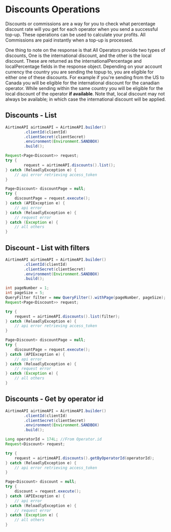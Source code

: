 # Discounts Operations

Discounts or commissions are a way for you to check what percentage discount rate will you get for each operator when
you send a successful top-up. These operations can be used to calculate your profits. All Commissions are paid instantly
when a top-up is processed.

One thing to note on the response is that All Operators provide two types of discounts, One is the international
discount, and the other is the local discount. These are returned as the internationalPercentage and localPercentage
fields in the response object. Depending on your account currency the country you are sending the topup to, you are
eligible for either one of these discounts. For example if you're sending from the US to Canada you will be eligible for
the international discount for the canadian operator. While sending within the same country you will be eligible for the
local discount of the operator **if available**. Note that, local discount may not always be available; in which case
the international discount will be applied.

## Discounts - List

```java
AirtimeAPI airtimeAPI = AirtimeAPI.builder()
        .clientId(clientId)
        .clientSecret(clientSecret)
        .environment(Environment.SANDBOX)
        .build();

Request<Page<Discount>> request;
try {
        request = airtimeAPI.discounts().list();
} catch (ReloadlyException e) {
    // api error retrieving access_token
}

Page<Discount> discountPage = null;
try {
    discountPage = request.execute();
} catch (APIException e) {
    // api error
} catch (ReloadlyException e) {
    // request error
} catch (Exception e) {
    // all others
}  
```

## Discount - List with filters

```java
AirtimeAPI airtimeAPI = AirtimeAPI.builder()
        .clientId(clientId)
        .clientSecret(clientSecret)
        .environment(Environment.SANDBOX)
        .build();

int pageNumber = 1;
int pageSize = 5;
QueryFilter filter = new QueryFilter().withPage(pageNumber, pageSize);
Request<Page<Discount>> request;

try {
    request = airtimeAPI.discounts().list(filter);
} catch (ReloadlyException e) {
    // api error retrieving access_token
}

Page<Discount> discountPage = null;
try {
    discountPage = request.execute();
} catch (APIException e) {
    // api error
} catch (ReloadlyException e) {
    // request error
} catch (Exception e) {
    // all others
}
```  

## Discounts - Get by operator id

```java
AirtimeAPI airtimeAPI = AirtimeAPI.builder()
        .clientId(clientId)
        .clientSecret(clientSecret)
        .environment(Environment.SANDBOX)
        .build();

Long operatorId = 174L; //From Operator.id
Request<Discount> request;

try {
    request = airtimeAPI.discounts().getByOperatorId(operatorId);
} catch (ReloadlyException e) {
    // api error retrieving access_token
}

Page<Discount> discount = null;
try {
    discount = request.execute();
} catch (APIException e) {
    // api error
} catch (ReloadlyException e) {
    // request error
} catch (Exception e) {
    // all others
}  
```